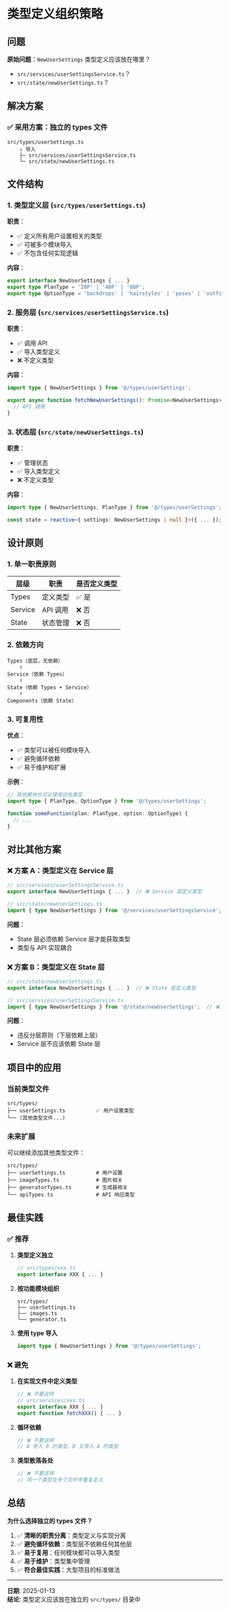 # 类型定义组织策略

## 问题

**原始问题**：`NewUserSettings` 类型定义应该放在哪里？
- `src/services/userSettingsService.ts`？
- `src/state/newUserSettings.ts`？

## 解决方案

### ✅ 采用方案：独立的 types 文件

```
src/types/userSettings.ts
    ↓ 导入
    ├─ src/services/userSettingsService.ts
    └─ src/state/newUserSettings.ts
```

## 文件结构

### 1. 类型定义层 (`src/types/userSettings.ts`)

**职责**：
- ✅ 定义所有用户设置相关的类型
- ✅ 可被多个模块导入
- ✅ 不包含任何实现逻辑

**内容**：
```typescript
export interface NewUserSettings { ... }
export type PlanType = '20P' | '40P' | '80P';
export type OptionType = 'backdrops' | 'hairstyles' | 'poses' | 'outfits';
```

### 2. 服务层 (`src/services/userSettingsService.ts`)

**职责**：
- ✅ 调用 API
- ✅ 导入类型定义
- ❌ 不定义类型

**内容**：
```typescript
import type { NewUserSettings } from '@/types/userSettings';

export async function fetchNewUserSettings(): Promise<NewUserSettings> {
  // API 调用
}
```

### 3. 状态层 (`src/state/newUserSettings.ts`)

**职责**：
- ✅ 管理状态
- ✅ 导入类型定义
- ❌ 不定义类型

**内容**：
```typescript
import type { NewUserSettings, PlanType } from '@/types/userSettings';

const state = reactive<{ settings: NewUserSettings | null }>({ ... });
```

## 设计原则

### 1. 单一职责原则

| 层级 | 职责 | 是否定义类型 |
|------|------|-------------|
| Types | 定义类型 | ✅ 是 |
| Service | API 调用 | ❌ 否 |
| State | 状态管理 | ❌ 否 |

### 2. 依赖方向

```
Types（底层，无依赖）
    ↑
Service（依赖 Types）
    ↑
State（依赖 Types + Service）
    ↑
Components（依赖 State）
```

### 3. 可复用性

**优点**：
- ✅ 类型可以被任何模块导入
- ✅ 避免循环依赖
- ✅ 易于维护和扩展

**示例**：
```typescript
// 其他模块也可以使用这些类型
import type { PlanType, OptionType } from '@/types/userSettings';

function someFunction(plan: PlanType, option: OptionType) {
  // ...
}
```

## 对比其他方案

### ❌ 方案 A：类型定义在 Service 层

```typescript
// src/services/userSettingsService.ts
export interface NewUserSettings { ... }  // ❌ Service 层定义类型

// src/state/newUserSettings.ts
import { type NewUserSettings } from '@/services/userSettingsService';  // ⚠️ State 依赖 Service 的类型
```

**问题**：
- State 层必须依赖 Service 层才能获取类型
- 类型与 API 实现耦合

### ❌ 方案 B：类型定义在 State 层

```typescript
// src/state/newUserSettings.ts
export interface NewUserSettings { ... }  // ❌ State 层定义类型

// src/services/userSettingsService.ts
import { type NewUserSettings } from '@/state/newUserSettings';  // ❌ Service 依赖 State（依赖反转）
```

**问题**：
- 违反分层原则（下层依赖上层）
- Service 层不应该依赖 State 层

## 项目中的应用

### 当前类型文件

```
src/types/
├── userSettings.ts          ✅ 用户设置类型
└── (其他类型文件...)
```

### 未来扩展

可以继续添加其他类型文件：

```
src/types/
├── userSettings.ts          # 用户设置
├── imageTypes.ts            # 图片相关
├── generatorTypes.ts        # 生成器相关
└── apiTypes.ts              # API 响应类型
```

## 最佳实践

### ✅ 推荐

1. **类型定义独立**
   ```typescript
   // src/types/xxx.ts
   export interface XXX { ... }
   ```

2. **按功能模块组织**
   ```
   src/types/
   ├── userSettings.ts
   ├── images.ts
   └── generator.ts
   ```

3. **使用 type 导入**
   ```typescript
   import type { NewUserSettings } from '@/types/userSettings';
   ```

### ❌ 避免

1. **在实现文件中定义类型**
   ```typescript
   // ❌ 不要这样
   // src/services/xxx.ts
   export interface XXX { ... }
   export function fetchXXX() { ... }
   ```

2. **循环依赖**
   ```typescript
   // ❌ 不要这样
   // A 导入 B 的类型，B 又导入 A 的类型
   ```

3. **类型散落各处**
   ```typescript
   // ❌ 不要这样
   // 同一个类型在多个文件中重复定义
   ```

## 总结

**为什么选择独立的 types 文件？**

1. ✅ **清晰的职责分离**：类型定义与实现分离
2. ✅ **避免循环依赖**：类型层不依赖任何其他层
3. ✅ **易于复用**：任何模块都可以导入类型
4. ✅ **易于维护**：类型集中管理
5. ✅ **符合最佳实践**：大型项目的标准做法

---

**日期**: 2025-01-13  
**结论**: 类型定义应该放在独立的 `src/types/` 目录中
